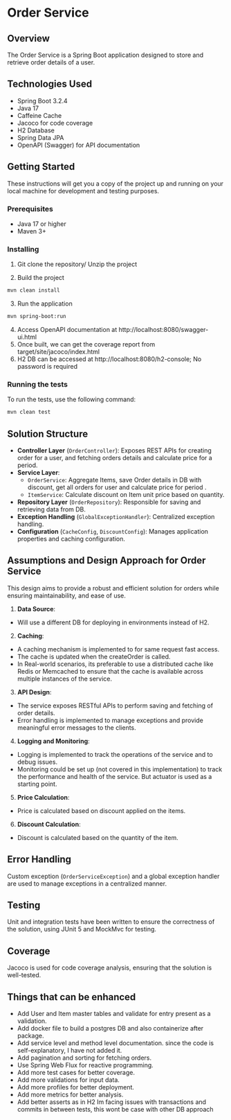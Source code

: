 # Order Service

## Overview

The Order Service is a Spring Boot application designed to store and retrieve order details of a user.

## Technologies Used

- Spring Boot 3.2.4
- Java 17
- Caffeine Cache
- Jacoco for code coverage
- H2 Database
- Spring Data JPA
- OpenAPI (Swagger) for API documentation

## Getting Started

These instructions will get you a copy of the project up and running on your local machine for development and testing purposes.

### Prerequisites

- Java 17 or higher
- Maven 3+

### Installing

1. Git clone the repository/ Unzip the project

2. Build the project
```bash
mvn clean install
```
3. Run the application
```bash
mvn spring-boot:run
```
4. Access OpenAPI documentation at http://localhost:8080/swagger-ui.html
5. Once built, we can get the coverage report from target/site/jacoco/index.html
6. H2 DB can be accessed at http://localhost:8080/h2-console; No password is required

### Running the tests
To run the tests, use the following command:
```bash
mvn clean test
```

## Solution Structure

- **Controller Layer** (`OrderController`): Exposes REST APIs for creating order for a user, and fetching orders details and calculate price for a period.
- **Service Layer**:
  - `OrderService`: Aggregate Items, save Order details in DB with discount, get all orders for user and calculate price for period .
  - `ItemService`: Calculate discount on Item unit price based on quantity.
- **Repository Layer** (`OrderRepository`): Responsible for saving and retrieving data from DB.
- **Exception Handling** (`GlobalExceptionHandler`): Centralized exception handling.
- **Configuration** (`CacheConfig`, `DiscountConfig`): Manages application properties and caching configuration.

## Assumptions and Design Approach for Order Service

This design aims to provide a robust and efficient solution for orders while ensuring maintainability, and ease of use.

1. **Data Source**:
  - Will use a different DB for deploying in environments instead of H2.

2. **Caching**:
  - A caching mechanism is implemented to for same request fast access.
  - The cache is updated when the createOrder is called.
  - In Real-world scenarios, its preferable to use a distributed cache like Redis or Memcached to ensure that the cache is available across multiple instances of the service.

3. **API Design**:
  - The service exposes RESTful APIs to perform saving and fetching of order details.
  - Error handling is implemented to manage exceptions and provide meaningful error messages to the clients.

4. **Logging and Monitoring**:
  - Logging is implemented to track the operations of the service and to debug issues.
  - Monitoring could be set up (not covered in this implementation) to track the performance and health of the service. But actuator is used as a starting point.

5. **Price Calculation**:
  - Price is calculated based on discount applied on the items.

6. **Discount Calculation**:
  - Discount is calculated based on the quantity of the item.

## Error Handling

Custom exception (`OrderServiceException`) and a global exception handler are used to manage exceptions in a centralized manner.

## Testing

Unit and integration tests have been written to ensure the correctness of the solution, using JUnit 5 and MockMvc for testing.

## Coverage

Jacoco is used for code coverage analysis, ensuring that the solution is well-tested.

## Things that can be enhanced

- Add User and Item master tables and validate for entry present as a validation.
- Add docker file to build a postgres DB and also containerize after package.
- Add service level and method level documentation. since the code is self-explanatory, I have not added it.
- Add pagination and sorting for fetching orders.
- Use Spring Web Flux for reactive programming.
- Add more test cases for better coverage.
- Add more validations for input data.
- Add more profiles for better deployment.
- Add more metrics for better analysis.
- Add better asserts as in H2 Im facing issues with  transactions and commits in between tests, this wont be case with other DB approach
